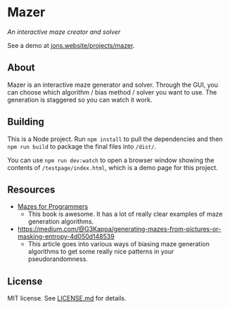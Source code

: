 # Mazer
*An interactive maze creator and solver*

See a demo at [jons.website/projects/mazer](https://jons.website/projects/mazer).

## About

Mazer is an interactive maze generator and solver. Through the GUI, you can choose which algorithm / bias method / solver you want to use. The generation is staggered so you can watch it work.

## Building
This is a Node project. Run `npm install` to pull the dependencies and then `npm run build` to package the final files into `/dist/`.

You can use `npm run dev:watch` to open a browser window showing the contents of `/testpage/index.html`, which is a demo page for this project.

## Resources
- [Mazes for Programmers](http://www.mazesforprogrammers.com/)
    - This book is awesome. It has a lot of really clear examples of maze generation algorithms.
- https://medium.com/@G3Kappa/generating-mazes-from-pictures-or-masking-entropy-4d050d148539
    - This article goes into various ways of biasing maze generation algorithms to get some really nice patterns in your pseudorandomness.

## License
MIT license. See [LICENSE.md](LICENSE.md) for details.
